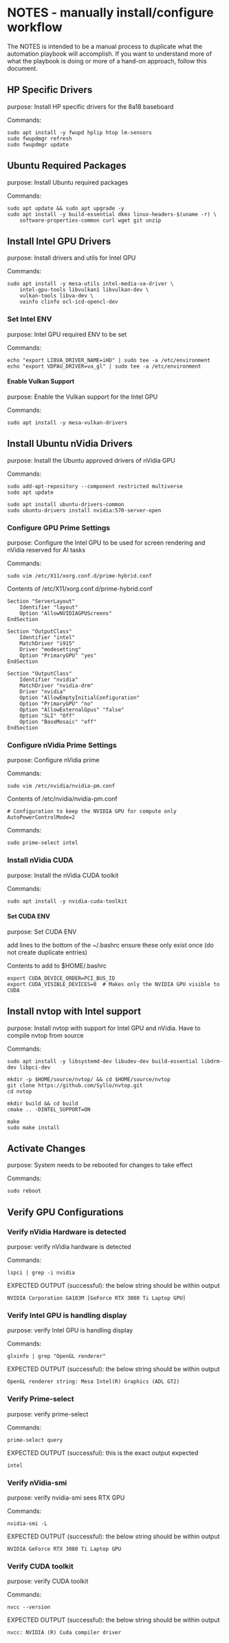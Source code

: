 # NOTES - manually install/configure workflow

The NOTES is intended to be a manual process to duplicate what the automation playbook will accomplish.  If you want to understand more of what the playbook is doing or more of a hand-on approach, follow this document.

## HP Specific Drivers

purpose: Install HP specific drivers for the 8a18 baseboard

Commands:
```shell
sudo apt install -y fwupd hplip htop lm-sensors
sudo fwupdmgr refresh
sudo fwupdmgr update
```

## Ubuntu Required Packages

purpose: Install Ubuntu required packages

Commands:
```shell
sudo apt update && sudo apt upgrade -y
sudo apt install -y build-essential dkms linux-headers-$(uname -r) \
    software-properties-common curl wget git unzip
```

## Install Intel GPU Drivers

purpose: Install drivers and utils for Intel GPU

Commands:
```shell
sudo apt install -y mesa-utils intel-media-va-driver \
    intel-gpu-tools libvulkan1 libvulkan-dev \
    vulkan-tools libva-dev \
    vainfo clinfo ocl-icd-opencl-dev
```

### Set Intel ENV

purpose: Intel GPU required ENV to be set

Commands:
```shell
echo "export LIBVA_DRIVER_NAME=iHD" | sudo tee -a /etc/environment
echo "export VDPAU_DRIVER=va_gl" | sudo tee -a /etc/environment
```

#### Enable Vulkan Support

purpose: Enable the Vulkan support for the Intel GPU

Commands:
```shell
sudo apt install -y mesa-vulkan-drivers
```

## Install Ubuntu nVidia Drivers

purpose: Install the Ubuntu approved drivers of nVidia GPU

Commands:
```shell
sudo add-apt-repository --component restricted multiverse
sudo apt update
```

```shell
sudo apt install ubuntu-drivers-common
sudo ubuntu-drivers install nvidia:570-server-open
```

### Configure GPU Prime Settings

purpose: Configure the Intel GPU to be used for screen rendering and nVidia reserved for AI tasks

Commands:
```shell
sudo vim /etc/X11/xorg.conf.d/prime-hybrid.conf
```

Contents of /etc/X11/xorg.conf.d/prime-hybrid.conf
```shell
Section "ServerLayout"
    Identifier "layout"
    Option "AllowNVIDIAGPUScreens"
EndSection

Section "OutputClass"
    Identifier "intel"
    MatchDriver "i915"
    Driver "modesetting"
    Option "PrimaryGPU" "yes"
EndSection

Section "OutputClass"
    Identifier "nvidia"
    MatchDriver "nvidia-drm"
    Driver "nvidia"
    Option "AllowEmptyInitialConfiguration"
    Option "PrimaryGPU" "no"
    Option "AllowExternalGpus" "false"
    Option "SLI" "Off"
    Option "BaseMosaic" "off"
EndSection
```

### Configure nVidia Prime Settings

purpose: Configure nVidia prime

Commands:
```shell
sudo vim /etc/nvidia/nvidia-pm.conf
```

Contents of /etc/nvidia/nvidia-pm.conf
```shell
# Configuration to keep the NVIDIA GPU for compute only
AutoPowerControlMode=2
```

Commands:
```shell
sudo prime-select intel
```

### Install nVidia CUDA

purpose: Install the nVidia CUDA toolkit

Commands:
```shell
sudo apt install -y nvidia-cuda-toolkit
```

#### Set CUDA ENV

purpose: Set CUDA ENV

add lines to the bottom of the ~/.bashrc
ensure these only exist once (do not create duplicate entries)

Contents to add to $HOME/.bashrc
```shell
export CUDA_DEVICE_ORDER=PCI_BUS_ID
export CUDA_VISIBLE_DEVICES=0  # Makes only the NVIDIA GPU visible to CUDA
```

## Install nvtop with Intel support

purpose: Install nvtop with support for Intel GPU and nVidia.  Have to compile nvtop from source

Commands:
```shell
sudo apt install -y libsystemd-dev libudev-dev build-essential libdrm-dev libpci-dev
```

```shell
mkdir -p $HOME/source/nvtop/ && cd $HOME/source/nvtop
git clone https://github.com/Syllo/nvtop.git
cd nvtop
```

```shell
mkdir build && cd build
cmake .. -DINTEL_SUPPORT=ON

make
sudo make install
```

## Activate Changes

purpose: System needs to be rebooted for changes to take effect

Commands:
```shell
sudo reboot
```

## Verify GPU Configurations

### Verify nVidia Hardware is detected

purpose: verify nVidia hardware is detected

Commands:
```shell
lspci | grep -i nvidia
```

EXPECTED OUTPUT (successful):
the below string should be within output
```
NVIDIA Corporation GA103M [GeForce RTX 3080 Ti Laptop GPU]
```

### Verify Intel GPU is handling display

purpose: verify Intel GPU is handling display

Commands:
```shell
glxinfo | grep "OpenGL renderer"
```

EXPECTED OUTPUT (successful):
the below string should be within output
```
OpenGL renderer string: Mesa Intel(R) Graphics (ADL GT2)
```

### Verify Prime-select

purpose: verify prime-select

Commands:
```shell
prime-select query
```

EXPECTED OUTPUT (successful):
this is the exact output expected
```
intel
```

### Verify nVidia-smi


purpose: verify nvidia-smi sees RTX GPU

Commands:
```shell
nvidia-smi -L
```

EXPECTED OUTPUT (successful):
the below string should be within output
```
NVIDIA GeForce RTX 3080 Ti Laptop GPU
```

### Verify CUDA toolkit

purpose: verify CUDA toolkit

Commands:
```shell
nvcc --version
```

EXPECTED OUTPUT (successful):
the below string should be within output
```
nvcc: NVIDIA (R) Cuda compiler driver
```